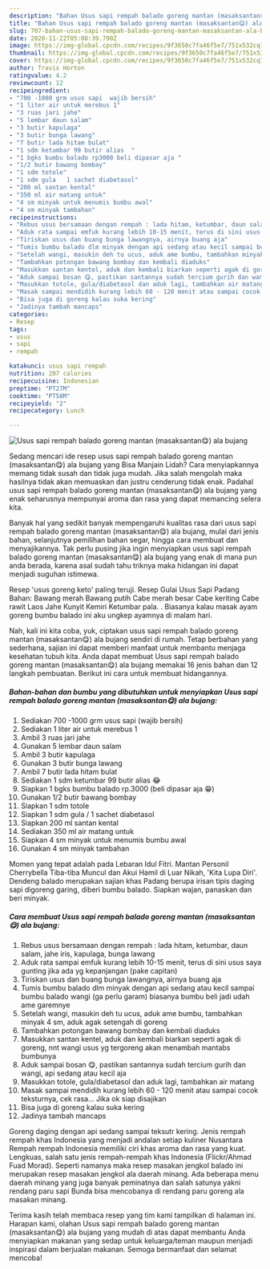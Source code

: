 ```yaml
---
description: "Bahan Usus sapi rempah balado goreng mantan (masaksantan😋) ala bujang | Resep Membuat Usus sapi rempah balado goreng mantan (masaksantan😋) ala bujang Yang Lezat"
title: "Bahan Usus sapi rempah balado goreng mantan (masaksantan😋) ala bujang | Resep Membuat Usus sapi rempah balado goreng mantan (masaksantan😋) ala bujang Yang Lezat"
slug: 707-bahan-usus-sapi-rempah-balado-goreng-mantan-masaksantan-ala-bujang-resep-membuat-usus-sapi-rempah-balado-goreng-mantan-masaksantan-ala-bujang-yang-lezat
date: 2020-11-22T05:08:39.790Z
image: https://img-global.cpcdn.com/recipes/9f3650c7fa46f5e7/751x532cq70/usus-sapi-rempah-balado-goreng-mantan-masaksantan😋-ala-bujang-foto-resep-utama.jpg
thumbnail: https://img-global.cpcdn.com/recipes/9f3650c7fa46f5e7/751x532cq70/usus-sapi-rempah-balado-goreng-mantan-masaksantan😋-ala-bujang-foto-resep-utama.jpg
cover: https://img-global.cpcdn.com/recipes/9f3650c7fa46f5e7/751x532cq70/usus-sapi-rempah-balado-goreng-mantan-masaksantan😋-ala-bujang-foto-resep-utama.jpg
author: Travis Horton
ratingvalue: 4.2
reviewcount: 12
recipeingredient:
- "700 -1000 grm usus sapi  wajib bersih"
- "1 liter air untuk merebus 1"
- "3 ruas jari jahe"
- "5 lembar daun salam"
- "3 butir kapulaga"
- "3 butir bunga lawang"
- "7 butir lada hitam bulat"
- "1 sdm ketumbar 99 butir alias  "
- "1 bgks bumbu balado rp3000 beli dipasar aja "
- "1/2 butir bawang bombay"
- "1 sdm totole"
- "1 sdm gula   1 sachet diabetasol"
- "200 ml santan kental"
- "350 ml air matang untuk"
- "4 sm minyak untuk menumis bumbu awal"
- "4 sm minyak tambahan"
recipeinstructions:
- "Rebus usus bersamaan dengan rempah : lada hitam, ketumbar, daun salam, jahe iris, kapulaga, bunga lawang"
- "Aduk rata sampai emfuk kurang lebih 10-15 menit, terus di sini usus saya gunting jika ada yg kepanjangan (pake capitan)"
- "Tiriskan usus dan buang bunga lawangnya, airnya buang aja"
- "Tumis bumbu balado dlm minyak dengan api sedang atau kecil sampai bumbu balado wangi (ga perlu garam) biasanya bumbu beli jadi udah ame garemnye"
- "Setelah wangi, masukin deh tu ucus, aduk ame bumbu, tambahkan minyak 4 sm, aduk agak setengah di goreng"
- "Tambahkan potongan bawang bombay dan kembali diaduks"
- "Masukkan santan kentel, aduk dan kembali biarkan seperti agak di goreng, nnt wangi usus yg tergoreng akan menambah mantabs bumbunya"
- "Aduk sampai bosan 😋, pastikan santannya sudah tercium gurih dan wangi, api sedang atau kecil aja"
- "Masukkan totole, gula/diabetasol dan aduk lagi, tambahkan air matang"
- "Masak sampai mendidih kurang lebih 60 - 120 menit atau sampai cocok teksturnya, cek rasa... Jika ok siap disajikan"
- "Bisa juga di goreng kalau suka kering"
- "Jadinya tambah mancaps"
categories:
- Resep
tags:
- usus
- sapi
- rempah

katakunci: usus sapi rempah 
nutrition: 207 calories
recipecuisine: Indonesian
preptime: "PT27M"
cooktime: "PT58M"
recipeyield: "2"
recipecategory: Lunch

---
```



![Usus sapi rempah balado goreng mantan (masaksantan😋) ala bujang](https://img-global.cpcdn.com/recipes/9f3650c7fa46f5e7/751x532cq70/usus-sapi-rempah-balado-goreng-mantan-masaksantan😋-ala-bujang-foto-resep-utama.jpg)

Sedang mencari ide resep usus sapi rempah balado goreng mantan (masaksantan😋) ala bujang yang Bisa Manjain Lidah? Cara menyiapkannya memang tidak susah dan tidak juga mudah. Jika salah mengolah maka hasilnya tidak akan memuaskan dan justru cenderung tidak enak. Padahal usus sapi rempah balado goreng mantan (masaksantan😋) ala bujang yang enak seharusnya mempunyai aroma dan rasa yang dapat memancing selera kita.

Banyak hal yang sedikit banyak mempengaruhi kualitas rasa dari usus sapi rempah balado goreng mantan (masaksantan😋) ala bujang, mulai dari jenis bahan, selanjutnya pemilihan bahan segar, hingga cara membuat dan menyajikannya. Tak perlu pusing jika ingin menyiapkan usus sapi rempah balado goreng mantan (masaksantan😋) ala bujang yang enak di mana pun anda berada, karena asal sudah tahu triknya maka hidangan ini dapat menjadi suguhan istimewa.

Resep &#39;usus goreng keto&#39; paling teruji. Resep Gulai Usus Sapi Padang Bahan: Bawang merah Bawang putih Cabe merah besar Cabe keriting Cabe rawit Laos Jahe Kunyit Kemiri Ketumbar pala. . Biasanya kalau masak ayam goreng bumbu balado ini aku ungkep ayamnya di malam hari.


Nah, kali ini kita coba, yuk, ciptakan usus sapi rempah balado goreng mantan (masaksantan😋) ala bujang sendiri di rumah. Tetap berbahan yang sederhana, sajian ini dapat memberi manfaat untuk membantu menjaga kesehatan tubuh kita. Anda dapat membuat Usus sapi rempah balado goreng mantan (masaksantan😋) ala bujang memakai 16 jenis bahan dan 12 langkah pembuatan. Berikut ini cara untuk membuat hidangannya.

<!--inarticleads1-->

##### Bahan-bahan dan bumbu yang dibutuhkan untuk menyiapkan Usus sapi rempah balado goreng mantan (masaksantan😋) ala bujang:

1. Sediakan 700 -1000 grm usus sapi  (wajib bersih)
1. Sediakan 1 liter air untuk merebus 1
1. Ambil 3 ruas jari jahe
1. Gunakan 5 lembar daun salam
1. Ambil 3 butir kapulaga
1. Gunakan 3 butir bunga lawang
1. Ambil 7 butir lada hitam bulat
1. Sediakan 1 sdm ketumbar 99 butir alias  😂
1. Siapkan 1 bgks bumbu balado rp.3000 (beli dipasar aja 😁)
1. Gunakan 1/2 butir bawang bombay
1. Siapkan 1 sdm totole
1. Siapkan 1 sdm gula  / 1 sachet diabetasol
1. Siapkan 200 ml santan kental
1. Sediakan 350 ml air matang untuk
1. Siapkan 4 sm minyak untuk menumis bumbu awal
1. Gunakan 4 sm minyak tambahan


Momen yang tepat adalah pada Lebaran Idul Fitri. Mantan Personil Cherrybella Tiba-tiba Muncul dan Akui Hamil di Luar Nikah, &#39;Kita Lupa Diri&#39;. Dendeng balado merupakan sajian khas Padang berupa irisan tipis daging sapi digoreng garing, diberi bumbu balado. Siapkan wajan, panaskan dan beri minyak. 

<!--inarticleads2-->

##### Cara membuat Usus sapi rempah balado goreng mantan (masaksantan😋) ala bujang:

1. Rebus usus bersamaan dengan rempah : lada hitam, ketumbar, daun salam, jahe iris, kapulaga, bunga lawang
1. Aduk rata sampai emfuk kurang lebih 10-15 menit, terus di sini usus saya gunting jika ada yg kepanjangan (pake capitan)
1. Tiriskan usus dan buang bunga lawangnya, airnya buang aja
1. Tumis bumbu balado dlm minyak dengan api sedang atau kecil sampai bumbu balado wangi (ga perlu garam) biasanya bumbu beli jadi udah ame garemnye
1. Setelah wangi, masukin deh tu ucus, aduk ame bumbu, tambahkan minyak 4 sm, aduk agak setengah di goreng
1. Tambahkan potongan bawang bombay dan kembali diaduks
1. Masukkan santan kentel, aduk dan kembali biarkan seperti agak di goreng, nnt wangi usus yg tergoreng akan menambah mantabs bumbunya
1. Aduk sampai bosan 😋, pastikan santannya sudah tercium gurih dan wangi, api sedang atau kecil aja
1. Masukkan totole, gula/diabetasol dan aduk lagi, tambahkan air matang
1. Masak sampai mendidih kurang lebih 60 - 120 menit atau sampai cocok teksturnya, cek rasa... Jika ok siap disajikan
1. Bisa juga di goreng kalau suka kering
1. Jadinya tambah mancaps


Goreng daging dengan api sedang sampai teksutr kering. Jenis rempah rempah khas Indonesia yang menjadi andalan setiap kuliner Nusantara Rempah rempah Indonesia memiliki ciri khas aroma dan rasa yang kuat. Lengkuas, salah satu jenis rempah-rempah khas Indonesia (Flickr/Ahmad Fuad Morad). Seperti namanya maka resep masakan jengkol balado ini merupakan resep masakan jengkol ala daerah minang. Ada beberapa menu daerah minang yang juga banyak peminatnya dan salah satunya yakni rendang paru sapi Bunda bisa mencobanya di rendang paru goreng ala masakan minang. 

Terima kasih telah membaca resep yang tim kami tampilkan di halaman ini. Harapan kami, olahan Usus sapi rempah balado goreng mantan (masaksantan😋) ala bujang yang mudah di atas dapat membantu Anda menyiapkan makanan yang sedap untuk keluarga/teman maupun menjadi inspirasi dalam berjualan makanan. Semoga bermanfaat dan selamat mencoba!
